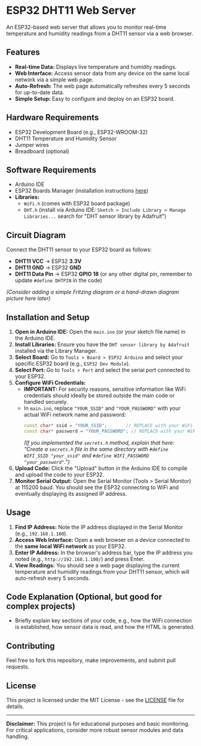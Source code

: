 # ESP32 DHT11 Web Server

An ESP32-based web server that allows you to monitor real-time temperature and humidity readings from a DHT11 sensor via a web browser.

## Features

* **Real-time Data:** Displays live temperature and humidity readings.
* **Web Interface:** Access sensor data from any device on the same local network via a simple web page.
* **Auto-Refresh:** The web page automatically refreshes every 5 seconds for up-to-date data.
* **Simple Setup:** Easy to configure and deploy on an ESP32 board.

## Hardware Requirements

* ESP32 Development Board (e.g., ESP32-WROOM-32)
* DHT11 Temperature and Humidity Sensor
* Jumper wires
* Breadboard (optional)

## Software Requirements

* Arduino IDE
* ESP32 Boards Manager (installation instructions [here](https://docs.espressif.com/projects/arduino-esp32/en/latest/installing.html))
* **Libraries:**
    * `WiFi.h` (comes with ESP32 board package)
    * `DHT.h` (install via Arduino IDE: `Sketch > Include Library > Manage Libraries...` search for "DHT sensor library by Adafruit")

## Circuit Diagram

Connect the DHT11 sensor to your ESP32 board as follows:

* **DHT11 VCC** -> ESP32 **3.3V**
* **DHT11 GND** -> ESP32 **GND**
* **DHT11 Data Pin** -> ESP32 **GPIO 18** (or any other digital pin, remember to update `#define DHTPIN` in the code)

*(Consider adding a simple Fritzing diagram or a hand-drawn diagram picture here later)*

## Installation and Setup

1.  **Open in Arduino IDE:** Open the `main.ino` (or your sketch file name) in the Arduino IDE.
2.  **Install Libraries:** Ensure you have the `DHT sensor library by Adafruit` installed via the Library Manager.
3.  **Select Board:** Go to `Tools > Board > ESP32 Arduino` and select your specific ESP32 board (e.g., `ESP32 Dev Module`).
4.  **Select Port:** Go to `Tools > Port` and select the serial port connected to your ESP32.
5.  **Configure WiFi Credentials:**
    * **IMPORTANT:** For security reasons, sensitive information like WiFi credentials should ideally be stored outside the main code or handled securely.
    * In `main.ino`, replace `"YOUR_SSID"` and `"YOUR_PASSWORD"` with your actual WiFi network name and password:
        ```c++
        const char* ssid = "YOUR_SSID";       // REPLACE with your WiFi SSID
        const char* password = "YOUR_PASSWORD"; // REPLACE with your WiFi password
        ```
        *(If you implemented the `secrets.h` method, explain that here: "Create a `secrets.h` file in the same directory with `#define WIFI_SSID "your_ssid"` and `#define WIFI_PASSWORD "your_password"`.")*
6.  **Upload Code:** Click the "Upload" button in the Arduino IDE to compile and upload the code to your ESP32.
7.  **Monitor Serial Output:** Open the Serial Monitor (Tools > Serial Monitor) at 115200 baud. You should see the ESP32 connecting to WiFi and eventually displaying its assigned IP address.

## Usage

1.  **Find IP Address:** Note the IP address displayed in the Serial Monitor (e.g., `192.168.1.100`).
2.  **Access Web Interface:** Open a web browser on a device connected to the **same local WiFi network** as your ESP32.
3.  **Enter IP Address:** In the browser's address bar, type the IP address you noted (e.g., `http://192.168.1.100/`) and press Enter.
4.  **View Readings:** You should see a web page displaying the current temperature and humidity readings from your DHT11 sensor, which will auto-refresh every 5 seconds.

## Code Explanation (Optional, but good for complex projects)

* Briefly explain key sections of your code, e.g., how the WiFi connection is established, how sensor data is read, and how the HTML is generated.

## Contributing

Feel free to fork this repository, make improvements, and submit pull requests.

## License

This project is licensed under the MIT License - see the [LICENSE](LICENSE) file for details.

---
**Disclaimer:** This project is for educational purposes and basic monitoring. For critical applications, consider more robust sensor modules and data handling.